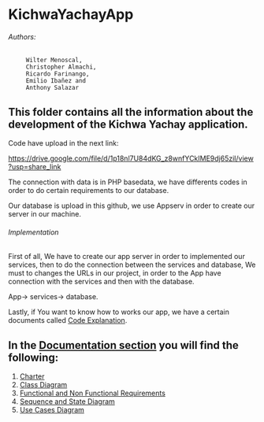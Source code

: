 # KichwaYachayApp

###### Authors: 
         Wilter Menoscal,
         Christopher Almachi,
         Ricardo Farinango,
         Emilio Ibañez and
         Anthony Salazar
    
## This folder contains all the information about the development of the Kichwa Yachay application.

Code have upload in the next link:

https://drive.google.com/file/d/1p18nl7U84dKG_z8wnfYCkIME9dj65zil/view?usp=share_link

The connection with data is in PHP basedata, we have differents codes in order to do certain requirements to our database.

Our database is upload in this github, we use Appserv in order to create our server in our machine.

###### Implementation

First of all, We have to create our app server in order to implemented our services, then to do the connection between the services and database,
We must to changes the URLs in our project, in order to the App have connection with the services and then with the database.

App-> services-> database.

Lastly, if You want to know how to works our app, we have a certain documents called [Code Explanation](https://github.com/ChrisAlmachi/KichwaYachayApp/blob/main/Documentation/code%20explanation.pdf).

## In the [Documentation section](https://github.com/ChrisAlmachi/KichwaYachayApp/tree/main/Documentation)  you will find the following:

1. [Charter](https://github.com/ChrisAlmachi/KichwaYachayApp/blob/main/Documentation/Charter%20Kichwa%20Yachay.pdf)
2. [Class Diagram](https://github.com/ChrisAlmachi/KichwaYachayApp/blob/main/Documentation/Class%20diagram.pdf)
3. [Functional and Non Functional Requirements](https://github.com/ChrisAlmachi/KichwaYachayApp/tree/main/Documentation)
4. [Sequence and State Diagram](https://github.com/ChrisAlmachi/KichwaYachayApp/blob/main/Documentation/System%20Modeling%20-%20Sequence%20and%20states%20diagramsTarea.pdf)
5. [Use Cases Diagram](https://github.com/ChrisAlmachi/KichwaYachayApp/blob/main/Documentation/System%20Modeling.pdf)
